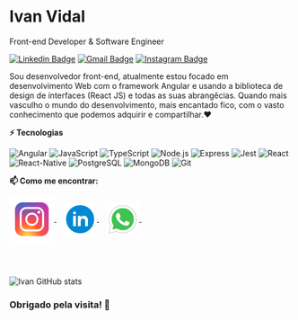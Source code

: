 # Ivan Vidal 

Front-end Developer & Software Engineer

[![Linkedin Badge](https://img.shields.io/badge/-Ivan%20Vidal-D01543?style=flat-square&logo=Linkedin&logoColor=white&link=https://www.linkedin.com/in/ivan-vidal-b7485a138/)](https://www.linkedin.com/in/ivan-vidal-b7485a138/) 
[![Gmail Badge](https://img.shields.io/badge/-ivanvidal.dev@gmail.com-D01543?style=flat-square&logo=Gmail&logoColor=white&link=mailto:ivanvidal.dev@gmail.com)](mailto:ivanvidal.dev@gmail.com)
[![Instagram Badge](https://img.shields.io/badge/-IvanVidalDev-D01543?style=flat-square&logo=Instagram&logoColor=white&link=https://www.instagram.com/ivanvidal.dev/)](https://www.instagram.com/ivanvidal.dev/)


Sou desenvolvedor front-end, atualmente estou focado em desenvolvimento Web com o framework Angular e usando a biblioteca de design de interfaces (React JS) e todas as suas abrangêcias.
Quando mais vasculho o mundo do desenvolvimento, mais encantado fico, com o vasto conhecimento que podemos adquirir e compartilhar.❤️


**⚡ Tecnologias** 

![Angular](https://img.shields.io/badge/Angular-DD0031?logo=angular&logoColor=white&style=for-the-badge)
![JavaScript](https://img.shields.io/badge/JavaScript-F7DF1E?logo=javascript&logoColor=black&style=for-the-badge)
![TypeScript](https://img.shields.io/badge/TypeScript-3178C6?logo=typescript&logoColor=white&style=for-the-badge)
![Node.js](https://img.shields.io/badge/Node.js-339933?logo=nodedotjs&logoColor=white&style=for-the-badge)
![Express](https://img.shields.io/badge/Express-000000?logo=express&logoColor=white&style=for-the-badge)
![Jest](https://img.shields.io/badge/Jest-C21325?logo=jest&logoColor=white&style=for-the-badge)
![React](https://img.shields.io/badge/React-61DAFB?logo=react&logoColor=black&style=for-the-badge)
![React-Native](https://img.shields.io/badge/ReactNative-61DAFB?logo=react&logoColor=black&style=for-the-badge)
![PostgreSQL](https://img.shields.io/badge/PostgreSQL-4169E1?logo=postgresql&logoColor=white&style=for-the-badge)
![MongoDB](https://img.shields.io/badge/MongoDB-47A248?logo=mongodb&logoColor=white&style=for-the-badge)
![Git](https://img.shields.io/badge/Git-F05032?logo=git&logoColor=white&style=for-the-badge)
   
**📫 Como me encontrar:**
<p align="left">
 <a href="https://www.instagram.com/ivanvidal.dev/" target="blank">
   <img align="center" src="assets/icons/instagram.svg" alt="ivanvidal.dev" height="80" width="80" />
 </a> &nbsp;&nbsp;
 <a href="https://www.linkedin.com/in/ivan-vidal-b7485a138/" target="blank">
   <img align="center" src="assets/icons/linkedin.svg" alt="Ivan-Vidal" height="60" width="60" />
 </a> &nbsp;&nbsp;
 <a href="https://api.whatsapp.com/send?L=pt_BR&phone=5511968344811&text=Tenho%20interesse%20em%20seus%20servi%C3%A7os." target="blank">
  <img align="center" src="assets/icons/whatsapp.svg" alt="Ivan-Vidal" height="60" width="60" />
 </a> &nbsp;&nbsp;
</p>
 <br> <br>
 
 ![ Ivan GitHub stats](https://github-readme-stats.vercel.app/api?username=Ivan-Vidal&show_icons=true&theme=radical)

### Obrigado pela visita!  🤗


